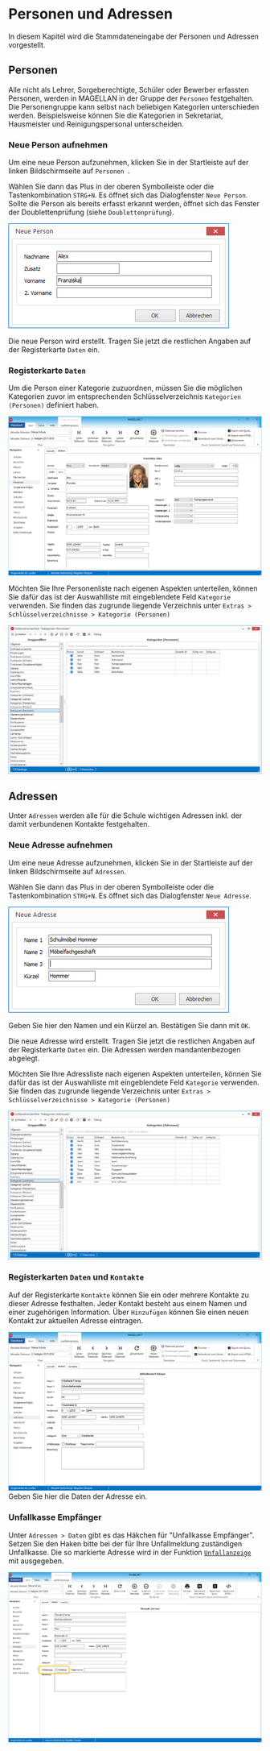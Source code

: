# Personen und Adressen

In diesem Kapitel wird die Stammdateneingabe der Personen und Adressen vorgestellt.

## Personen

Alle nicht als Lehrer, Sorgeberechtigte, Schüler oder Bewerber erfassten Personen, werden in MAGELLAN in der Gruppe der `Personen` festgehalten. Die Personengruppe kann selbst nach beliebigen Kategorien unterschieden werden. Beispielsweise können Sie die Kategorien in Sekretariat, Hausmeister und Reinigungspersonal unterscheiden.

### Neue Person aufnehmen

Um eine neue Person aufzunehmen, klicken Sie in der Startleiste auf der linken Bildschirmseite auf `Personen `.
 
Wählen Sie dann das Plus in der oberen Symbolleiste oder die Tastenkombination `STRG+N`. Es öffnet sich das Dialogfenster `Neue Person`. Sollte die Person als bereits erfasst erkannt werden, öffnet sich das Fenster der Doublettenprüfung (siehe `Doublettenprüfung`).
 
![Geben Sie hier Vor- und Nachname der Person ein und bestätigen Sie mit `OK`](../assets/images/personen/personen_neu.png)


Die neue Person wird erstellt. Tragen Sie jetzt die restlichen Angaben auf der Registerkarte `Daten` ein.

### Registerkarte `Daten`

Um die Person einer Kategorie zuzuordnen, müssen Sie die möglichen Kategorien zuvor im entsprechenden Schlüsselverzeichnis `Kategorien (Personen)` definiert haben. 
 
![Geben Sie hier die Daten der Person ein. Optional können Sie auch ein Passbild mit abspeichern](../assets/images/personen/personen_daten.png)


Möchten Sie Ihre Personenliste nach eigenen Aspekten unterteilen, können Sie dafür das ist der Auswahlliste mit eingeblendete Feld `Kategorie` verwenden. Sie finden das zugrunde liegende Verzeichnis unter `Extras > Schlüsselverzeichnisse > Kategorie (Personen)`

![Legen Sie Ihre gewünschten Kategorien an](../assets/images/personen/p01.png)

## Adressen

Unter `Adressen` werden alle für die Schule wichtigen Adressen inkl. der damit verbundenen Kontakte festgehalten.

### Neue Adresse aufnehmen

Um eine neue Adresse aufzunehmen, klicken Sie in der Startleiste auf der linken Bildschirmseite auf `Adressen`.

Wählen Sie dann das Plus in der oberen Symbolleiste oder die Tastenkombination `STRG+N`. Es öffnet sich das Dialogfenster `Neue Adresse`.
 
![Legen Sie eine neue Adresse an](../assets/images/personen/personen_neu.adresse.png)

Geben Sie hier den Namen und ein Kürzel an. Bestätigen Sie dann mit `OK`.

Die neue Adresse wird erstellt. Tragen Sie jetzt die restlichen Angaben auf der Registerkarte `Daten` ein. Die Adressen werden mandantenbezogen abgelegt.

Möchten Sie Ihre Adressliste nach eigenen Aspekten unterteilen, können Sie dafür das ist der Auswahlliste mit eingeblendete Feld `Kategorie` verwenden. Sie finden das zugrunde liegende Verzeichnis unter `Extras > Schlüsselverzeichnisse > Kategorie (Personen)`

![Legen Sie Ihre gewünschten Kategorien an](../assets/images/personen/p02.png) 

### Registerkarten `Daten` und `Kontakte`

Auf der Registerkarte `Kontakte` können Sie ein oder mehrere Kontakte zu dieser Adresse festhalten. Jeder Kontakt besteht aus einem Namen und einer zugehörigen Information. Über `Hinzufügen` können Sie einen neuen Kontakt zur aktuellen Adresse eintragen.
 
![Menü Adressen Unterkarte "Daten"](../assets/images/personen/personen_adresse.daten.png)
 Geben Sie hier die Daten der Adresse ein.
 
 ### Unfallkasse Empfänger
 
 
 Unter `Adressen > Daten` gibt es das Häkchen für "Unfallkasse Empfänger". Setzen Sie den Haken bitte bei der für Ihre Unfallmeldung zuständigen Unfallkasse. Die so markierte Adresse wird in der Funktion [`Unfallanzeige`](https://doc.MAGELLAN7.stueber.de/howto/schueler.html/#unfallanzeigen-erstellen-und-verwalten) mit ausgegeben.
 
 ![Markieren Sie mit dem Häkchen die Adresse Ihrer Unfallkasse](../assets/images/personen/p03.png) 


